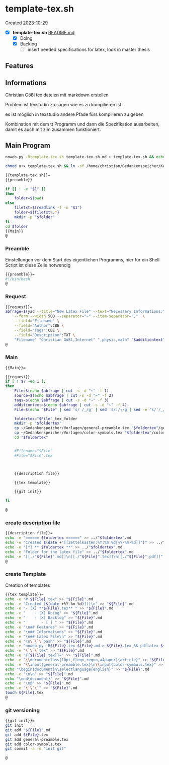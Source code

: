 # template-tex.sh
Created [2023-10-29]()

- [X] **template-tex.sh** [README.md](README.md)
    - [X] Doing
    - [X] Backlog
        - [ ] insert needed specifications for latex, look in master thesis

## Features



## Informations
Christian Gößl
tex dateien mit markdown erstellen

Problem ist texstudio zu sagen wie es zu kompilieren ist

es ist möglich in texstudio andere Pfade fürs kompilieren zu geben

Kombination mit dem tt Programm und dann die Spezifikation ausarbeiten, damit es
auch mit zim zusammen funktioniert.


## Main Program

```bash
noweb.py -Rtemplate-tex.sh template-tex.sh.md > template-tex.sh && echo 'fertig' 
```


```bash
chmod u+x template-tex.sh && ln -sf /home/christian/Gedankenspeicher/KanDo/GedankenspeicherEinrichtung/GedankenspeicherCoding/template-tex.sh ~/.local/bin/template-tex.sh && echo 'fertig'
 ```

```bash
{{template-tex.sh}}=
{{preamble}}

if [[ ! -e "$1" ]]
then
    folder=$(pwd)
else
    filetxt=$(readlink -f -n "$1")
    folder=${filetxt%.*}
    mkdir -p "$folder"
fi
cd $folder
{{Main}}
@
```


### Preamble

Einstellungen vor dem Start des eigentlichen Programms, hier für ein Shell Script ist diese Zeile notwendig

```bash
{{preamble}}=
#!/bin/bash
@
```

### Request

```bash
{{request}}=
abfrage=$(yad --title="New Latex File" --text="Necessary Informations:" \
	--form --width 500 --separator="~" --item-separator=","  \
	--field="Filename" \
	--field="Author":CBE \
	--field="Tags":CBE \
	--field="Description":TXT \
    "Filename" "Christian Gößl,Internet" ",physic,math" "$additiontext")
@

```

### Main


```bash
{{Main}}=

{{request}}
if [ ! $? -eq 1 ];
then
	File=$(echo $abfrage | cut -s -d "~" -f 1)
	source=$(echo $abfrage | cut -s -d "~" -f 2)
	tags=$(echo $abfrage | cut -s -d "~" -f 3)
	additiontext=$(echo $abfrage | cut -s -d "~" -f 4)
	File=$(echo "$File" | sed 's/ /_/g' | sed 's/:/;/g'| sed -e "s/'/_/g" | sed 's/\"//g')

    foldertex="$File"_tex_folder
	mkdir -p "$foldertex"
    cp ~/Gedankenspeicher/Vorlagen/general-preamble.tex "$foldertex"/general-preamble.tex
    cp ~/Gedankenspeicher/Vorlagen/color-symbols.tex "$foldertex"/color-symbols.tex
    cd "$foldertex"


    #Filename="$File"
    #File="$File".tex



    {{description file}}

    {{tex template}}

    {{git init}}

fi

@

```

### create description file


```bash
{{description file}}=
echo -e "====== $foldertex ======" >> ../"$foldertex".md
echo -e "Created $(date +"[[Zettelkasten:%Y:%m:%d|%Y-%m-%d]]")" >> ../"$foldertex".md
echo -e "[*] ** $foldertex **" >> ../"$foldertex".md
echo -e "Folder for the latex file" >> ../"$foldertex".md
echo -e "[[./"${File}".md]]\n[[./"${File}".tex]]\n[[./"${File}".pdf]]" >> ../"$foldertex".md
@

```


### create Template

Creation of templates

```bash
{{tex template}}=
echo -e "# ${File}.tex" >> "${File}".md
echo -e "Created [$(date +%Y-%m-%d)]()\n" >> "${File}".md
echo -e "- [X] **${File}.tex** " >> "${File}".md
echo -e "    - [X] Doing" >> "${File}".md
echo -e "    - [X] Backlog" >> "${File}".md
echo -e "       - [ ] " >> "${File}".md
echo -e "\n## Features" >> "${File}".md
echo -e "\n## Informations" >> "${File}".md
echo -e "\n## Latex File\n" >> "${File}".md
echo -e "\n\`\`\`bash" >> "${File}".md
echo -e "noweb.py -R${File}.tex ${File}.md > ${File}.tex && pdflatex ${Filename}.tex && xdg-open ${File}.pdf 2>/dev/null & \n\`\`\`\n\n" >> "${File}".md
echo -e "\`\`\`tex" >> "${File}".md
echo -e "{{${File}.tex}}=" >> "${File}".md
echo -e "\\documentclass[10pt,fleqn,reqno,a4paper]{article}" >> "${File}".md
echo -e "\\input{general-preamble.tex}\n\\input{color-symbols.tex}" >> "${File}".md
echo "\begin{document}%\selectlanguage{english}" >> "${File}".md
echo -e "\n\n" >> "${File}".md
echo "\end{document}" >> "${File}".md
echo -e "\n@" >> "${File}".md
echo -e "\`\`\`" >> "${File}".md
touch ${File}.tex
@

```

### git versioning

```bash
{{git init}}=
git init
git add "${File}".md
git add ${File}.tex
git add general-preamble.tex
git add color-symbols.tex
git commit -a -m "init git"

@
```


